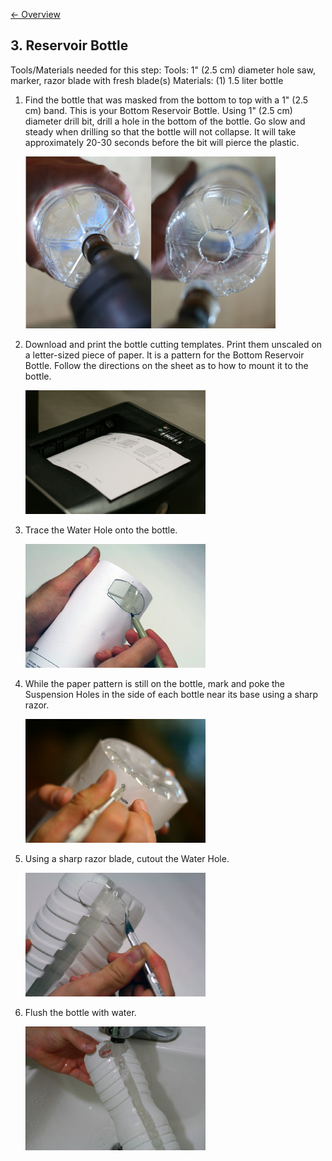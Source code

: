 [&larr; Overview](index.md)

## 3. Reservoir Bottle

Tools/Materials needed for this step:
Tools: 1" (2.5 cm) diameter hole saw, marker, razor blade with fresh blade(s)
Materials: (1) 1.5 liter bottle

1. Find the bottle that was masked from the bottom to top with a 1" (2.5 cm) band. This is your Bottom Reservoir Bottle. Using 1" (2.5 cm) diameter drill bit, drill a hole in the bottom of the bottle. Go slow and steady when drilling so that the bottle will not collapse. It will take approximately 20-30 seconds before the bit will pierce the plastic.

    ![](images/3_0.jpg)

2. Download and print the bottle cutting templates. Print them unscaled on a letter-sized piece of paper. It is a pattern for the Bottom Reservoir Bottle. Follow the directions on the sheet as to how to mount it to the bottle.

    ![](images/3_1.jpg)

3. Trace the Water Hole onto the bottle.

    ![](images/3_2.jpg)

4. While the paper pattern is still on the bottle, mark and poke the Suspension Holes in the side of each bottle near its base using a sharp razor.

    ![](images/3_3.jpg)

5. Using a sharp razor blade, cutout the Water Hole.

    ![](images/3_4.jpg)

6. Flush the bottle with water.

    ![](images/3_5.jpg)
